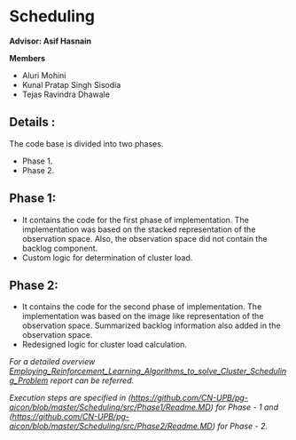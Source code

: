 # Scheduling

**Advisor: Asif Hasnain**

**Members**

* Aluri Mohini
* Kunal Pratap Singh Sisodia
* Tejas Ravindra Dhawale

## Details :

The code base is divided into two phases. 
* Phase 1.
* Phase 2.

## Phase 1:

* It contains the code for the first phase of implementation. The implementation was based on the stacked 
representation of the observation space. Also, the observation space did not contain the backlog component.
* Custom logic for determination of cluster load.


## Phase 2:

* It contains the code for the second phase of implementation. The implementation was based on the image like 
representation of the observation space. Summarized backlog information also added in the observation space.
* Redesigned logic for cluster load calculation.

*For a detailed overview [Employing_Reinforcement_Learning_Algorithms_to_solve_Cluster_Scheduling_Problem](https://github.com/CN-UPB/pg-aicon/blob/master/Scheduling/documentation/Employing_Reinforcement_Learning_Algorithms_to_solve_Cluster_Scheduling_Problem.pdf) report can be referred.*

*Execution steps are specified in (https://github.com/CN-UPB/pg-aicon/blob/master/Scheduling/src/Phase1/Readme.MD) for Phase - 1 
and (https://github.com/CN-UPB/pg-aicon/blob/master/Scheduling/src/Phase2/Readme.MD) for Phase - 2.*
